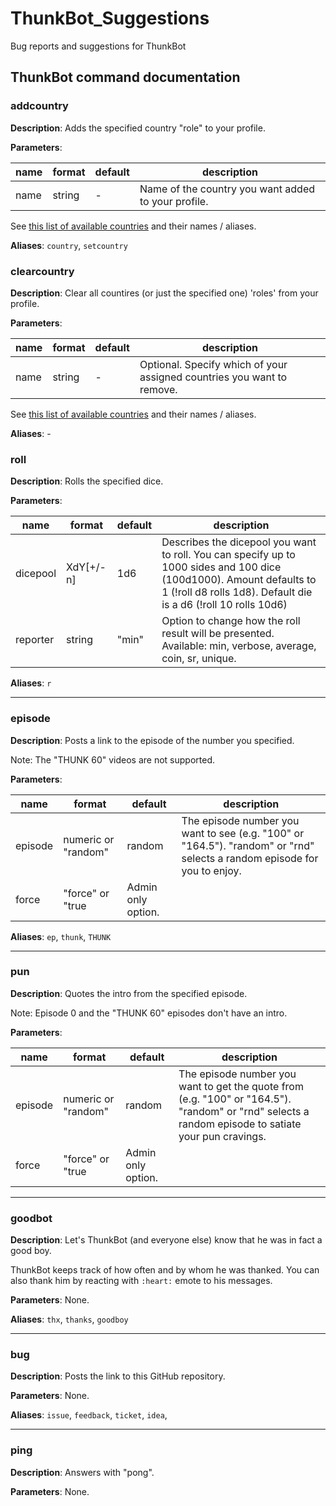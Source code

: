 # ThunkBot_Suggestions
Bug reports and suggestions for ThunkBot

## ThunkBot command documentation

### addcountry

**Description**: Adds the specified country "role" to your profile.

**Parameters**:

| name | format | default | description |
|---|---|---|---|
| name | string | - | Name of the country you want added to your profile.

See [this list of available countries](./CountryHelp.md) and their names / aliases.

**Aliases**: `country`, `setcountry`

### clearcountry

**Description**: Clear all countires (or just the specified one) 'roles' from your profile.

**Parameters**:

| name | format | default | description |
|---|---|---|---|
| name | string | - | Optional. Specify which of your assigned countries you want to remove.

See [this list of available countries](./CountryHelp.md) and their names / aliases.

**Aliases**: -

### roll

**Description**: Rolls the specified dice.

**Parameters**:

| name | format | default | description |
|---|---|---|---|
| dicepool | XdY\[+/-n\] | 1d6 | Describes the dicepool you want to roll. You can specify up to 1000 sides and 100 dice (100d1000). Amount defaults to 1 (!roll d8 rolls 1d8). Default die is a d6 (!roll 10 rolls 10d6)
| reporter | string | "min" | Option to change how the roll result will be presented. Available: min, verbose, average, coin, sr, unique.

**Aliases**: `r`

---
### episode

**Description**: Posts a link to the episode of the number you specified.

Note: The "THUNK 60" videos are not supported.

**Parameters**:

| name | format | default | description |
|---|---|---|---|
| episode | numeric or "random" | random | The episode number you want to see (e.g. "100" or "164.5"). "random" or "rnd" selects a random episode for you to enjoy.
| force | "force" or "true | Admin only option. | 

**Aliases**: `ep`, `thunk`, `THUNK`

---
### pun

**Description**: Quotes the intro from the specified episode.

Note: Episode 0 and the "THUNK 60" episodes don't have an intro. 

**Parameters**:

| name | format | default | description |
|---|---|---|---|
| episode | numeric or "random" | random | The episode number you want to get the quote from (e.g. "100" or "164.5"). "random" or "rnd" selects a random episode to satiate your pun cravings.
| force | "force" or "true | Admin only option. | 

---
### goodbot

**Description**: Let's ThunkBot (and everyone else) know that he was in fact a good boy.  

ThunkBot keeps track of how often and by whom he was thanked. You can also thank him by reacting with `:heart:` emote to his messages.

**Parameters**: None.

**Aliases**: `thx`, `thanks`, `goodboy`

---
### bug

**Description**: Posts the link to this GitHub repository.

**Parameters**: None.

**Aliases**: `issue`, `feedback`, `ticket`, `idea`,

---
### ping

**Description**: Answers with "pong".

**Parameters**: None.
